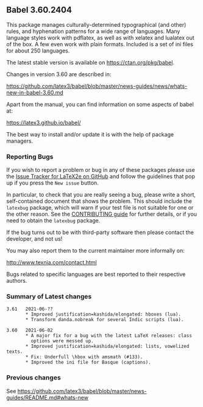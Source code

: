 ## Babel 3.60.2404

This package manages culturally-determined typographical (and other)
rules, and hyphenation patterns for a wide range of languages. Many
language styles work with pdflatex, as well as with xelatex and
lualatex out of the box. A few even work with plain formats. Included
is a set of ini files for about 250 languages.

The latest stable version is available on <https://ctan.org/pkg/babel>.

Changes in version 3.60 are described in:

https://github.com/latex3/babel/blob/master/news-guides/news/whats-new-in-babel-3.60.md

Apart from the manual, you can find information on some aspects of babel at:

https://latex3.github.io/babel/

The best way to install and/or update it is with the help of package
managers.

### Reporting Bugs

If you wish to report a problem or bug in any of these packages please
use the
[Issue Tracker for LaTeX2e on GitHub](https://github.com/latex3/babel/issues)
and follow the guidelines that pop up if you press the `New issue`
button.

In particular, to check that you are really seeing a bug, please write
a short, self-contained document that shows the problem. This should
include the `latexbug` package, which will warn if your test file is
not suitable for one or the other reason. See the
[CONTRIBUTING guide](https://github.com/latex3/latex2e/blob/master/CONTRIBUTING.md)
for further details, or if you need to obtain the `latexbug` package.

If the bug turns out to be with third-party software then please
contact the developer, and not us!

You may also report them to the current maintainer more informally on:

   http://www.texnia.com/contact.html

Bugs related to specific languages are best reported to their
respective authors.

### Summary of Latest changes
```
3.61   2021-06-??
       * Improved justification=kashida/elongated: hboxes (lua).
       * Transform danda.nobreak for several Indic scripts (lua).
       
3.60   2021-06-02
       * A major fix for a bug with the latest LaTeX releases: class
         options were messed up.
       * Improved justification=kashida/elongated: lists, vowelized texts.
       * Fix: Underfull \hbox with amsmath (#133).
       * Improved the ini file for Basque (captions).
```

### Previous changes

See https://github.com/latex3/babel/blob/master/news-guides/README.md#whats-new

